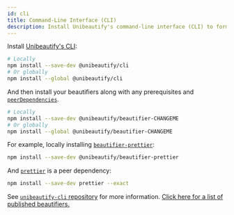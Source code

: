```yaml
---
id: cli
title: Command-Line Interface (CLI)
description: Install Unibeautify's command-line interface (CLI) to format code for many languages
---
```


Install [Unibeautify's CLI](https://github.com/Unibeautify/unibeautify-cli):

```bash
# Locally
npm install --save-dev @unibeautify/cli
# Or globally
npm install --global @unibeautify/cli
```

And then install your beautifiers along with any prerequisites and [`peerDependencies`](https://docs.npmjs.com/files/package.json#peerdependencies).

```bash
# Locally
npm install --save-dev @unibeautify/beautifier-CHANGEME
# Or globally
npm install --global @unibeautify/beautifier-CHANGEME
```

For example, locally installing [`beautifier-prettier`](https://yarnpkg.com/en/package/@unibeautify/beautifier-prettier):

```bash
npm install --save-dev @unibeautify/beautifier-prettier
```

And [`prettier`](https://yarnpkg.com/en/package/prettier) is a peer dependency:

```bash
npm install --save-dev prettier --exact
```

See [`unibeautify-cli` repository](https://github.com/Unibeautify/unibeautify-cli) for more information. [Click here for a list of published beautifiers.](https://classic.yarnpkg.com/en/packages?q=beautifier-&p=1&keywords%5B0%5D=unibeautify)

<script type="application/ld+json">
{
  "@context": "http://schema.org",
  "@type": "HowTo",
  "name": "How to install Unibeautify CLI",
  "description": "How to install Unibeautify command-line interface",
  "estimatedCost": {
    "@type": "MonetaryAmount",
    "currency": "USD",
    "value": "0"
  },
  "supply": [],
  "tool": [
    {
      "@type": "HowToTool",
      "name": "Node.js & npm"
    },
    {
      "@type": "HowToTool",
      "name": "Terminal / shell"
    },
    {
      "@type": "HowToTool",
      "name": "Unibeautify package"
    },
    {
      "@type": "HowToTool",
      "name": "Unibeautify CLI package"
    }
  ],
  "step": [
    {
      "@type": "HowToStep",
      "url": "https://nodejs.org/en/download/",
      "name": "Install Node.js and npm",
      "itemListElement": [
        {
          "@type": "HowToDirection",
          "text": "Download and install <a href=\"https://nodejs.org/en/download/\">Node.js and npm</a>: https://github.com/Unibeautify/unibeautify-cli"
        }
      ]
    },
    {
      "@type": "HowToStep",
      "url": "https://github.com/Unibeautify/unibeautify-cli",
      "name": "Install Unibeautify Command-Line Interface (CLI) package",
      "itemListElement": [
        {
          "@type": "HowToDirection",
          "text": "Install <a href=\"https://github.com/Unibeautify/unibeautify-cli\">Unibeautify CLI</a> using <a href=\"https://nodejs.org/en/knowledge/getting-started/npm/what-is-npm/\">npm</a> by running the following in your Terminal shell:"
        },
        {
          "@type": "HowToDirection",
          "text": "Locally: npm install --save-dev unibeautify-cli"
        },
        {
          "@type": "HowToDirection",
          "text": "Globally: npm install --global unibeautify-cli"
        }
      ]
    }, {
      "@type": "HowToStep",
      "name": "Install beautifiers supporting your languages",
      "url": "https://unibeautify.com/docs/languages",
      "itemListElement": [
        {
          "@type": "HowToDirection",
          "text": "Unibeautify supports many beautifiers. Check out the list of supported languages and their respective beautifiers: https://unibeautify.com/docs/languages"
        },
        {
          "@type": "HowToDirection",
          "text": "Locally: npm install --save-dev beautifier-CHANGEME"
        },
        {
          "@type": "HowToDirection",
          "text": "Globally: npm install --global beautifier-CHANGEME"
        },
        {
          "@type": "HowToDirection",
          "text": "Also install any prerequisites and peer dependencies listed for the beautifier. Learn more about peer dependencies at https://docs.npmjs.com/files/package.json#peerdependencies"
        },
        {
          "@type": "HowToTip",
          "text": "For example, to install Prettier beautifier (https://unbeautify.com/docs/beautifier-prettier) locally run the following command in your Terminal shell: npm install --save-dev unibeautify prettier @unibeautify/beautifier-prettier"
        },
        {
          "@type": "HowToTip",
          "text": "Check out the list of published beautifiers here: https://classic.yarnpkg.com/en/packages?q=beautifier-&p=1&keywords%5B0%5D=unibeautify"
        }
      ]
    }, {
      "@type": "HowToStep",
      "name": "Create Unibeautify configuration file",
      "url": "https://unibeautify.com/docs/config-file",
      "itemListElement": [
        {
          "@type": "HowToDirection",
          "text": "Go to https://unibeautify.com/docs/config-file"
        }
      ]
    }
  ],
  "totalTime": "P60S"
}
</script>
